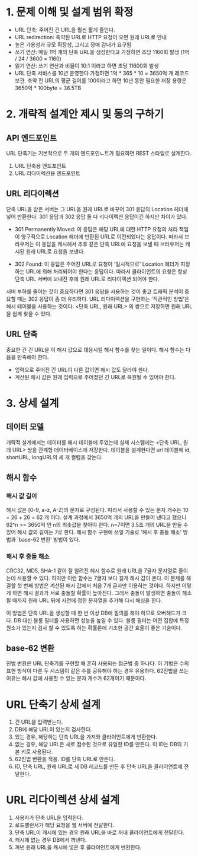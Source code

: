 # 1. 문제 이해 및 설계 범위 확정
- URL 단축: 주어진 긴 URL을 훨씬 짧게 줄인다.
- URL redirection: 축약된 URL로 HTTP 요청이 오면 원래 URL로 안내
- 높은 가용성과 규모 확장성, 그리고 장애 감내가 요구됨
- 쓰기 연산: 매일 1억 개의 단축 URL을 생성한다고 가정하면 초당 1160회 발생 (1억 / 24 / 3600 = 1160)
- 읽기 연산: 쓰기 연산과 비율이 10:1 이라고 하면 초당 11600회 발생
- URL 단축 서비스를 10년 운영한다 가정하면 1억 * 365 * 10 = 3650억 개 레코드 보관. 축약 전 URL의 평균 길이를 100이라고 하면 10년 동안 필요한 저장 용량은 3650억 * 100byte = 36.5TB

# 2. 개략적 설계안 제시 및 동의 구하기
## API 엔드포인트
URL 단축기는 기본적으로 두 개의 엔드포인ㄴ트가 필요하면 REST 스타일로 설계한다.

1. URL 단축용 엔드포인트
2. URL 리다이렉션용 엔드포인트

## URL 리다이렉션
단축 URL을 받은 서버는 그 URL을 원래 URL로 바꾸어 301 응답의 Location 헤더에 넣어 반환한다. 301 응답과 302 응답 둘 다 리다이렉션 응답이긴 하지만 차이가 있다.

- 301 Permanently Moved: 이 응답은 해당 URL에 대한 HTTP 요청의 처리 책임이 영구적으로 Location 헤더에 반환된 URL로 이전되었다는 응답이다. 따라서 브라우저는 이 응답을 캐시해서 추후 같은 단축 URL에 요청을 보낼 때 브라우저는 캐시된 원래 URL로 요청을 보낸다.

- 302 Found: 이 응답은 주어진 URL로 요청이 '일시적으로' Location 헤더가 지정하는 URL에 의해 처리되어야 한다는 응답이다. 따라서 클라이언트의 요청은 항상 단축 URL 서버에 보내진 후에 원래 URL로 리다이렉션 되어야 한다.

서버 부하를 줄이는 것이 중요하다면 301 응답을 사용하는 것이 좋고 트래픽 분석이 중요할 때는 302 응답이 좀 더 유리하다. URL 리다이렉션을 구현하는 '직관적인 방법'은 해시 테이블을 사용하는 것이다. <단축 URL, 원래 URL> 의 쌍으로 저장하면 원래 URL을 쉽게 찾을 수 있다.

## URL 단축
중요한 건 긴 URL을 이 해시 값으로 대응시킬 해시 함수를 찾는 일이다. 해시 함수는 다음을 만족해야 한다.
- 입력으로 주어진 긴 URL이 다른 값이면 해시 값도 달라야 한다.
- 계산된 해시 값은 원래 입력으로 주어졌던 긴 URL로 복원될 수 있어야 한다.

# 3. 상세 설계
## 데이터 모델
개략적 설계에서는 데이터를 해시 테이블에 두었는데 실제 시스템에는 <단축 URL, 원래 URL> 쌍을 관계형 데이터베이스에 저장한다. 테이블을 설계한다면 url 테이블에 id, shortURL, longURL의 세 개 컬럼을 갖는다.

## 해시 함수

### 해시 값 길이
해시 값은 [0-9, a-z, A-Z]의 문자로 구성된다. 따라서 사용할 수 있는 문자 개수는 10 + 26 + 26 = 62 개 이다. 설계 과정에서 3650억 개의 URL을 만들어 낸다고 했으니 62^n >= 3650억 인 n의 최솟값을 찾아야 한다. n=7이면 3.5조 개의 URL을 만들 수 있어 해시 값의 길이는 7로 한다. 해시 함수 구현에 쓰일 기술로 '해시 후 충돌 해소' 방법과 'base-62 변환' 방법이 있다.
 
### 해시 후 충돌 해소
CRC32, MD5, SHA-1 같이 잘 알려진 해시 함수로 원래 URL을 7글자 문자열로 줄이는데 사용할 수 있다. 하지만 이런 함수는 7글자 보다 길게 해시 값이 온다. 이 문제를 해결할 첫 번째 방법은 계산된 해시 값에서 처음 7개 글자만 이용하는 것이다. 하지만 이렇게 하면 해시 결과가 서로 충돌할 확률이 높아진다. 그래서 충돌이 발생하면 충돌이 해소될 때까지 원래 URL 뒤에 사전에 정한 문자열을 추가해 다시 해싱을 한다.

이 방법은 단축 URL을 생성할 때 한 번 이상 DB에 질의를 해야 하므로 오버헤드가 크다. DB 대신 블룸 필터를 사용하면 성능을 높일 수 있다. 블룸 필터는 어떤 집합에 특정 원소가 있는지 검사 할 수 있도록 하는 확률론에 기초한 공간 효율이 좋은 기술이다.

## base-62 변환
진법 변환은 URL 단축기를 구현할 때 흔히 사용되는 접근법 중 하나다. 이 기법은 수의 표현 방식이 다른 두 시스템이 같은 수를 공유해야 하는 경우 유용하다. 62진법을 쓰는 이유는 해시 값에 사용할 수 있는 문자 개수가 62개이기 때문이다.

# URL 단축기 상세 설계
1. 긴 URL을 입력받는다.
2. DB에 해당 URL이 있는지 검사한다.
3. 있는 경우, 해당하는 단축 URL을 가져와 클라이언트에게 반환한다.
4. 없는 경우, 해당 URL은 새로 접수된 것으로 유일한 ID를 만든다. 이 ID는 DB의 기본 키로 사용된다.
5. 62진법 변환을 적용. ID를 단축 URL로 만든다.
6. ID, 단축 URL, 원래 URL로 새 DB 레코드를 만든 후 단축 URL을 클라이언트에 전달한다.

# URL 리다이렉션 상세 설계
1. 사용자가 단축 URL을 입력한다.
2. 로드밸런서가 해당 요청을 웹 서버에 전달한다.
3. 단축 URL이 캐시에 있는 경우 원래 URL을 바로 꺼내 클라이언트에게 전달한다.
4. 캐시에 없는 경우 DB에서 꺼낸다.
5. 꺼낸 원래 URL을 캐시에 넣은 후 클라이언트에게 반환한다.